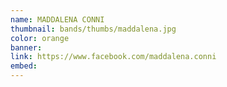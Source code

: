 ```yaml
---
name: MADDALENA CONNI
thumbnail: bands/thumbs/maddalena.jpg
color: orange
banner:
link: https://www.facebook.com/maddalena.conni
embed:
---
```

